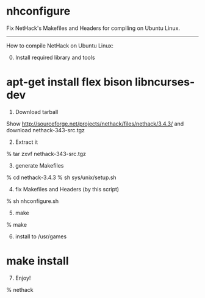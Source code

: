 nhconfigure
===========

Fix NetHack's Makefiles and Headers for compiling on Ubuntu Linux.

----

How to compile NetHack on Ubuntu Linux:

0. Install required library and tools

# apt-get install flex bison libncurses-dev

1. Download tarball

Show http://sourceforge.net/projects/nethack/files/nethack/3.4.3/ and download nethack-343-src.tgz

2. Extract it

% tar zxvf nethack-343-src.tgz

3. generate Makefiles

% cd nethack-3.4.3
% sh sys/unix/setup.sh

4. fix Makefiles and Headers (by this script)

% sh nhconfigure.sh

5. make

% make

6. install to /usr/games

# make install

7. Enjoy!

% nethack
